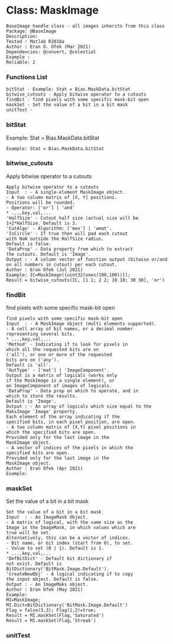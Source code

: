 # Class: MaskImage



    
    BaseImage handle class - all images inherits from this class  
    Package: @BaseImage  
    Description:  
    Tested : Matlab R2018a  
    Author : Eran O. Ofek (Mar 2021)  
    Dependencies: @convert, @celestial  
    Example :  
    Reliable: 2  
      
      
      
      

### Functions List

    bitStat - Example: Stat = Bias.MaskData.bitStat
    bitwise_cutouts - Apply bitwise operator to a cutouts
    findBit - find pixels with some specific mask-bit open
    maskSet - Set the value of a bit in a bit mask
    unitTest - 

### bitStat

Example: Stat = Bias.MaskData.bitStat


    
      
    Example: Stat = Bias.MaskData.bitStat  
      


### bitwise_cutouts

Apply bitwise operator to a cutouts


    
    Apply bitwise operator to a cutouts  
    Input  : - A single-element MaskImage object.  
    - A two column matrix of [X, Y] positions.  
    Positions will be rounded.  
    - Operator: ['or'] | 'and'  
    * ...,key,val,...  
    'HalfSize' - Cutout half size (actual size will be  
    1+2*HalfSize. Default is 3.  
    'CutAlgo' - Algorithm: ['mex'] | 'wmat'.  
    'IsCircle' - If true then will pad each cutout  
    with NaN outside the HalfSize radius.  
    Default is false.  
    'DataProp' - Data property from which to extract  
    the cutouts. Default is 'Image'.  
    Output : - A column vector of function output (bitwise or/and  
    on all numbers in cutout) per each cutout.  
    Author : Eran Ofek (Jul 2021)  
    Example: IC=MaskImage({uint32(ones(100,100))});  
    Result = bitwise_cutouts(IC, [1 1; 2 2; 10 10; 30 30], 'or')  
      


### findBit

find pixels with some specific mask-bit open


    
    find pixels with some specific mask-bit open  
    Input  : - A MaskImage object (multi elements supported).  
    - A cell array of bit names, or a decimal number  
    representing several bits.  
    * ...,key,val,...  
    'Method' - Indicating if to look for pixels in  
    which all the requested bits are on  
    ('all'), or one or more of the requested  
    bits are on ('any').  
    Default is 'all'.  
    'OutType' - ['mat'] | 'ImageComponent'.  
    Output is a matrix of logicals (works only  
    if the MaskImage is a single element), or  
    an ImageComponent of images of logicals.  
    'DataProp' - Data prop on which to operate, and in  
    which to store the results.  
    Default is 'Image'.  
    Output : - An array of logicals which size equal to the  
    MaksImage 'Image' property.  
    Each element of the array indicating if the  
    specified bits, in each pixel position, are open.  
    - A two column matrix of [X,Y] pixel positions in  
    which the specified bits are open.  
    Provided only for the last image in the  
    MaskImage object.  
    - A vector of indices of the pixels in which the  
    specified bits are open.  
    Provided only for the last image in the  
    MaskImage object.  
    Author : Eran Ofek (Apr 2021)  
    Example:  
      
      


### maskSet

Set the value of a bit in a bit mask


    
    Set the value of a bit in a bit mask  
    Input  : - An ImageMask Object.  
    - A matrix of logical, with the same size as the  
    Image in the ImageMask, in which values which are  
    true will be set.  
    Alternatively, this can be a vector of indices.  
    - Bit name, or bit index (start from 0), to set.  
    - Value to set (0 | 1). Default is 1.  
    * ...,key,val,...  
    'DefBitDict' - Default bit dictionary if  
    not exist. Default is  
    BitDictionary('BitMask.Image.Default').  
    'CreateNewObj' - A logical indicating if to copy  
    the input object. Default is false.  
    Output : - An ImageMaks object.  
    Author : Eran Ofek (May 2021)  
    Example:  
    MI=MaskImage;  
    MI.Dict=BitDictionary('BitMask.Image.Default')  
    Flag = false(3,3); Flag(1,2)=true;  
    Result = MI.maskSet(Flag,'Saturated')  
    Result = MI.maskSet(Flag,'Streak')  
      


### unitTest




    


